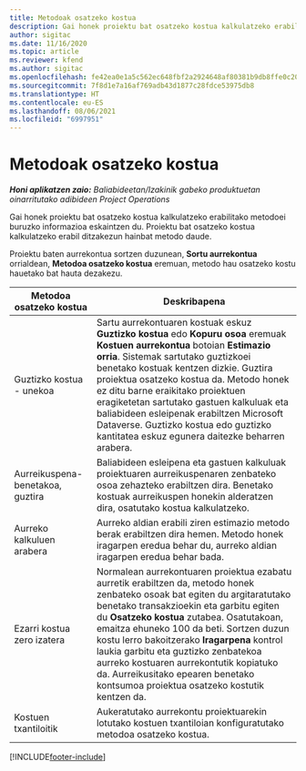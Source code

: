 ```yaml
---
title: Metodoak osatzeko kostua
description: Gai honek proiektu bat osatzeko kostua kalkulatzeko erabilitako metodoei buruzko informazioa eskaintzen du.
author: sigitac
ms.date: 11/16/2020
ms.topic: article
ms.reviewer: kfend
ms.author: sigitac
ms.openlocfilehash: fe42ea0e1a5c562ec648fbf2a2924648af80381b9db8ffe0c209cb5247bb2ba2
ms.sourcegitcommit: 7f8d1e7a16af769adb43d1877c28fdce53975db8
ms.translationtype: HT
ms.contentlocale: eu-ES
ms.lasthandoff: 08/06/2021
ms.locfileid: "6997951"
---
```

# <a name="cost-to-complete-methods"></a>Metodoak osatzeko kostua

_**Honi aplikatzen zaio:** Baliabideetan/Izakinik gabeko produktuetan oinarritutako adibideen Project Operations_

Gai honek proiektu bat osatzeko kostua kalkulatzeko erabilitako metodoei buruzko informazioa eskaintzen du. Proiektu bat osatzeko kostua kalkulatzeko erabil ditzakezun hainbat metodo daude. 

Proiektu baten aurrekontua sortzen duzunean, **Sortu aurrekontua** orrialdean, **Metodoa osatzeko kostua** eremuan, metodo hau osatzeko kostu hauetako bat hauta dezakezu.

| Metodoa osatzeko kostua    | Deskribapena                                                                                                                                                                                                                                                                                                                                                                                                                                                                                        |
|------------------------------|----------------------------------------------------------------------------------------------------------------------------------------------------------------------------------------------------------------------------------------------------------------------------------------------------------------------------------------------------------------------------------------------------------------------------------------------------------------------------------------------------|
| Guztizko kostua - unekoa            | Sartu aurrekontuaren kostuak eskuz **Guztizko kostua** edo **Kopuru osoa** eremuak **Kostuen aurrekontua** botoian **Estimazio orria**. Sistemak sartutako guztizkoei benetako kostuak kentzen dizkie. Guztira proiektua osatzeko kostua da. Metodo honek ez ditu barne eraikitako proiektuen eragiketetan sartutako gastuen kalkuluak eta baliabideen esleipenak erabiltzen Microsoft Dataverse. Guztizko kostua edo guztizko kantitatea eskuz egunera daitezke beharren arabera.  |
| Aurreikuspena-benetakoa, guztira        | Baliabideen esleipena eta gastuen kalkuluak proiektuaren aurreikuspenaren zenbateko osoa zehazteko erabiltzen dira. Benetako kostuak aurreikuspen honekin alderatzen dira, osatutako kostua kalkulatzeko.                                                                                                                                                                                                                                                                          |
| Aurreko kalkuluen arabera         | Aurreko aldian erabili ziren estimazio metodo berak erabiltzen dira hemen. Metodo honek iragarpen eredua behar du, aurreko aldian iragarpen eredua behar bada.                                                                                                                                                                                                                                                                                                                           |
| Ezarri kostua zero izatera | Normalean aurrekontuaren proiektua ezabatu aurretik erabiltzen da, metodo honek zenbateko osoak bat egiten du argitaratutako benetako transakzioekin eta garbitu egiten du **Osatzeko kostua** zutabea. Osatutakoan, emaitza ehuneko 100 da beti. Sortzen duzun kostu lerro bakoitzerako **Iragarpena** kontrol laukia garbitu eta guztizko zenbatekoa aurreko kostuaren aurrekontutik kopiatuko da. Aurreikusitako epearen benetako kontsumoa proiektua osatzeko kostutik kentzen da.              |
| Kostuen txantiloitik           | Aukeratutako aurrekontu proiektuarekin lotutako kostuen txantiloian konfiguratutako metodoa osatzeko kostua.                                                                                                                                                                                                                                                                                                                                                                          |


[!INCLUDE[footer-include](../includes/footer-banner.md)]